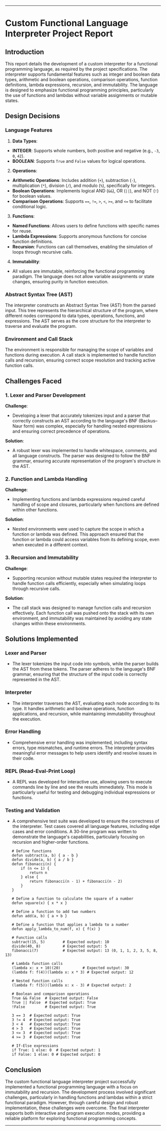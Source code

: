 
---

# Custom Functional Language Interpreter Project Report

## Introduction

This report details the development of a custom interpreter for a functional programming language, as required by the project specifications. The interpreter supports fundamental features such as integer and boolean data types, arithmetic and boolean operations, comparison operations, function definitions, lambda expressions, recursion, and immutability. The language is designed to emphasize functional programming principles, particularly the use of functions and lambdas without variable assignments or mutable states.

## Design Decisions

### Language Features

1. **Data Types**:
  - **INTEGER**: Supports whole numbers, both positive and negative (e.g., `-3`, `0`, `42`).
  - **BOOLEAN**: Supports `True` and `False` values for logical operations.

2. **Operations**:
  - **Arithmetic Operations**: Includes addition (`+`), subtraction (`-`), multiplication (`*`), division (`/`), and modulo (`%`), specifically for integers.
  - **Boolean Operations**: Implements logical AND (`&&`), OR (`||`), and NOT (`!`) for boolean values.
  - **Comparison Operations**: Supports `==`, `!=`, `>`, `<`, `>=`, and `<=` to facilitate conditional logic.

3. **Functions**:
  - **Named Functions**: Allows users to define functions with specific names for reuse.
  - **Lambda Expressions**: Supports anonymous functions for concise function definitions.
  - **Recursion**: Functions can call themselves, enabling the simulation of loops through recursive calls.

4. **Immutability**:
  - All values are immutable, reinforcing the functional programming paradigm. The language does not allow variable assignments or state changes, ensuring purity in function execution.

### Abstract Syntax Tree (AST)

The interpreter constructs an Abstract Syntax Tree (AST) from the parsed input. This tree represents the hierarchical structure of the program, where different nodes correspond to data types, operations, functions, and expressions. The AST serves as the core structure for the interpreter to traverse and evaluate the program.

### Environment and Call Stack

The environment is responsible for managing the scope of variables and functions during execution. A call stack is implemented to handle function calls and recursion, ensuring correct scope resolution and tracking active function calls.

## Challenges Faced

### 1. Lexer and Parser Development

**Challenge**:
- Developing a lexer that accurately tokenizes input and a parser that correctly constructs an AST according to the language's BNF (Backus–Naur form) was complex, especially for handling nested expressions and ensuring correct precedence of operations.

**Solution**:
- A robust lexer was implemented to handle whitespace, comments, and all language constructs. The parser was designed to follow the BNF grammar, ensuring accurate representation of the program's structure in the AST.

### 2. Function and Lambda Handling

**Challenge**:
- Implementing functions and lambda expressions required careful handling of scope and closures, particularly when functions are defined within other functions.

**Solution**:
- Nested environments were used to capture the scope in which a function or lambda was defined. This approach ensured that the function or lambda could access variables from its defining scope, even when executed in a different context.

### 3. Recursion and Immutability

**Challenge**:
- Supporting recursion without mutable states required the interpreter to handle function calls efficiently, especially when simulating loops through recursive calls.

**Solution**:
- The call stack was designed to manage function calls and recursion effectively. Each function call was pushed onto the stack with its own environment, and immutability was maintained by avoiding any state changes within these environments.

## Solutions Implemented

### Lexer and Parser

- The lexer tokenizes the input code into symbols, while the parser builds the AST from these tokens. The parser adheres to the language's BNF grammar, ensuring that the structure of the input code is correctly represented in the AST.

### Interpreter

- The interpreter traverses the AST, evaluating each node according to its type. It handles arithmetic and boolean operations, function applications, and recursion, while maintaining immutability throughout the execution.

### Error Handling

- Comprehensive error handling was implemented, including syntax errors, type mismatches, and runtime errors. The interpreter provides meaningful error messages to help users identify and resolve issues in their code.

### REPL (Read-Eval-Print Loop)

- A REPL was developed for interactive use, allowing users to execute commands line by line and see the results immediately. This mode is particularly useful for testing and debugging individual expressions or functions.

### Testing and Validation

- A comprehensive test suite was developed to ensure the correctness of the interpreter. Test cases covered all language features, including edge cases and error conditions. A 30-line program was written to demonstrate the language's capabilities, particularly focusing on recursion and higher-order functions.
 ```plaintext
    # Define functions
    defun subtract(a, b) { a - b }
    defun divide(a, b) { a / b }
    defun fibonacci(n) { 
        if (n <= 1) { 
            return n 
        } else { 
            return fibonacci(n - 1) + fibonacci(n - 2) 
        } 
    }
    
    # Define a function to calculate the square of a number
    defun square(x) { x * x }
    
    # Define a function to add two numbers
    defun add(a, b) { a + b }
    
    # Define a function that applies a lambda to a number
    defun apply_lambda_to_num(f, x) { f(x) }
    
    # Function calls
    subtract(15, 5)        # Expected output: 10
    divide(40, 8)          # Expected output: 5
    fibonacci(7)           # Expected output: 13 (0, 1, 1, 2, 3, 5, 8, 13)
    
    # Lambda function calls
    (lambda x: x + 10)(20)          # Expected output: 30
    (lambda f: f(4))(lambda x: x * 3) # Expected output: 12
    
    # Nested function calls
    (lambda f: f(5))(lambda x: x - 3) # Expected output: 2
    
    # Boolean and comparison operations
    True && False  # Expected output: False
    True || False  # Expected output: True
    !False         # Expected output: True
    
    3 == 3  # Expected output: True
    3 != 4  # Expected output: True
    3 < 4   # Expected output: True
    4 > 3   # Expected output: True
    3 <= 3  # Expected output: True
    4 >= 3  # Expected output: True
    
    # If-Else expressions
    if True: 1 else: 0  # Expected output: 1
    if False: 1 else: 0 # Expected output: 0
 ```

## Conclusion

The custom functional language interpreter project successfully implemented a functional programming language with a focus on immutability and recursion. The development process involved significant challenges, particularly in handling functions and lambdas within a strict functional paradigm. However, through careful design and robust implementation, these challenges were overcome. The final interpreter supports both interactive and program execution modes, providing a reliable platform for exploring functional programming concepts.

---